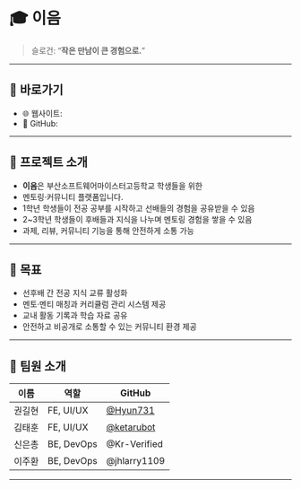# 🎓 이음

> 슬로건: “**작은 만남이 큰 경험으로.**”
> 

---

## 🔗 바로가기

- 🌐 웹사이트:
- 🔑 GitHub:

---

## 📖 프로젝트 소개

- **이음**은 부산소프트웨어마이스터고등학교 학생들을 위한
- 멘토링·커뮤니티 플랫폼입니다.
- 1학년 학생들이 전공 공부를 시작하고 선배들의 경험을 공유받을 수 있음
- 2~3학년 학생들이 후배들과 지식을 나누며 멘토링 경험을 쌓을 수 있음
- 과제, 리뷰, 커뮤니티 기능을 통해 안전하게 소통 가능

---

## 🎯 목표

- 선후배 간 전공 지식 교류 활성화
- 멘토·멘티 매칭과 커리큘럼 관리 시스템 제공
- 교내 활동 기록과 학습 자료 공유
- 안전하고 비공개로 소통할 수 있는 커뮤니티 환경 제공

---

## 👥 팀원 소개

| 이름 | 역할 | GitHub |
| --- | --- | --- |
| 권길현 | FE, UI/UX | [@Hyun731](https://github.com/Hyun731) |
| 김태훈 | FE, UI/UX | [@ketarubot](https://github.com/ketarubot) |
| 신은총 | BE, DevOps | @Kr-Verified |
| 이주환 | BE, DevOps | @jhlarry1109 |

---